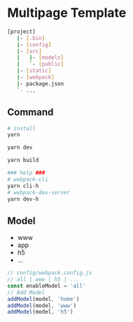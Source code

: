 # Multipage Template

```bash
[project]
   |- [.bin]
   |- [config]
   |- [src]
   |   |- [models]
   |   `- [public]
   |- [static]
   |- [webpack]
   |- package.json
   `- ...
```

## Command

```bash
# install
yarn

yarn dev

yarn build

### help ###
# webpack-cli
yarn cli-h
# webpack-dev-server
yarn dev-h
```

## Model

* www
* app
* h5
* ...

```js
// config/webpack.config.js
// all | www | h5 | ...
const enableModel = 'all'
// Add Model
addModel(model, 'home')
addModel(model, 'www')
addModel(model, 'h5')
```
